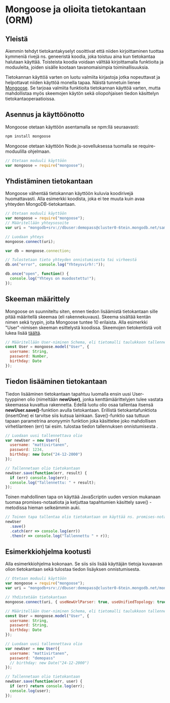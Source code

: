 # Mongoose ja olioita tietokantaan \(ORM\)

## Yleistä

Aiemmin tehdyt tietokantakyselyt osoittivat että niiden kirjoittaminen tuottaa kymmeniä rivejä ns. geneeristä koodia, joka toistuu aina kun tietokantaa halutaan käyttää. Toisteista koodia voidaan välttää kirjoittamalla funktioita ja moduuleita, joiden sisälle kootaan tavanomaisimpia toiminallisuuksia.

Tietokannan käyttöä varten on luotu valmiita kirjastoja jotka nopeuttavat ja helpottavat niiden käyttöä monella tapaa. Näistä tunnetuin lienee [Mongoose](https://mongoosejs.com/). Se tarjoaa valmiita funktioita tietokannan käyttöä varten, mutta mahdollistaa myös skeemojen käytön sekä oliopohjaisen tiedon käsittelyn tietokantaoperaatioissa.

## Asennus ja käyttöönotto

Mongoose otetaan käyttöön asentamalla se npm:llä seuraavasti:

```javascript
npm install mongoose
```

Mongoose otetaan käyttöön Node.js-sovelluksessa tuomalla se require-moduulilla ohjelmaan.

```javascript
// Otetaan moduuli käyttöön
var mongoose = require("mongoose");
```

## Yhdistäminen tietokantaan

Mongoose vähentää tietokannan käyttöön kuluvia koodirivejä huomattavasti.  Alla esimerkki koodista, joka ei tee muuta kuin avaa yhteyden MongoDB-tietokantaan. 

```javascript
// Otetaan moduuli käyttöön
var mongoose = require("mongoose");
// Määritellään yhteysosoite
var uri = "mongodb+srv://dbuser:demopass@cluster0-6tein.mongodb.net/sample_mflix";

// Luodaan yhteys
mongoose.connect(uri);

var db = mongoose.connection;

// Tulostetaan tieto yhteyden onnistumisesta tai virheestä
db.on("error", console.log("Yhteysvirh!:"));

db.once("open", function() {
  console.log("Yhteys on muodostettu!");
});
```

## Skeeman määrittely 

Mongoose on suunniteltu siten, ennen tiedon lisäämistä tietokantaan sille pitää määritellä skeemaa \(eli rakennekuvaus\). Skeema sisältää kentän nimen sekä tyypin, joita Mongoose tuntee 10 erilaista. Alla esimerkki "User"-nimisen skeeman esittelystä koodissa. Skeemojen tietokentistä voit lukea lisää [täältä](https://mongoosejs.com/docs/schematypes.html).

```javascript
// Määritellään User-niminen Schema, eli tietomalli taulukkoon tallennettavista olioista
const User = mongoose.model("User", {
  username: String,
  password: Number,
  birthday: Date
});
```

## Tiedon lisääminen tietokantaan

Tiedon lisääminen tietokantaan tapahtuu luomalla ensin uusi User-tyyppinen olio \(nimeltään **newUser\)**, jonka kenttämäärittelyjen tulee vastata skeemassa kuvattua rakennetta. Edellä luotu olio osaa tallentaa itsensä **newUser.save\(\)**-funktion avulla tietokantaan. Erillistä tietokantafunktiota \(insertOne\) ei tarvitse siis kutsua lainkaan. Save\(\)-funktio saa tuttuun tapaan parametrina anonyymin funktion joka käsittelee joko mahdollisen virhetilanteen \(err\) tai esim. tulostaa tiedon tallennuksen onnistumisesta . 

```javascript
// Luodaan uusi tallennettava olio
var newUser = new User({
  username: "mattivirtanen",
  password: 1234,
  birthday: new Date("24-12-2000")
});

// Tallennetaan olio tietokantaan
newUser.save(function(err, result) {
  if (err) console.log(err);
  console.log("Tallennettu: " + result);
});

```

Toinen mahdollinen tapa on käyttää JavaScriptin uuden version mukanaan tuomaa promises-notaatiota ja ketjuttaa tapahtumien käsittely save\(\) -metodissa hieman selkeämmin auki. 

```javascript
// Toinen tapa tallentaa olio tietokantaan on käyttää ns. promises-notaatiota
newUser
  .save()
  .catch(err => console.log(err))
  .then(r => console.log("Tallennettu " + r));
```

## Esimerkkiohjelma kootusti

Alla esimerkkiohjelma kokonaan. Se siis siis lisää käyttäjän tietoja kuvaavan olion tietokantaan sekä tulostaa tiedon lisäyksen onnistumisesta. 

```javascript
// Otetaan moduuli käyttöön
var mongoose = require("mongoose");
var uri = "mongodb+srv://dbuser:demopass@cluster0-6tein.mongodb.net/mongoosedemos";

// Yhdistetään tietokantaan
mongoose.connect(uri, { useNewUrlParser: true, useUnifiedTopology: true });

// Määritellään User-niminen Schema, eli tietomalli taulukkoon tallennettavista olioista
const User = mongoose.model("User", {
  username: String,
  password: String,
  birthday: Date
});

// Luodaan uusi tallennettava olio
var newUser = new User({
  username: "mattivirtanen",
  password: "demopass"
  // birthday: new Date("24-12-2000")
});

// Tallennetaan olio tietokantaan
newUser.save(function(err, user) {
  if (err) return console.log(err);
  console.log(user);
});
```

